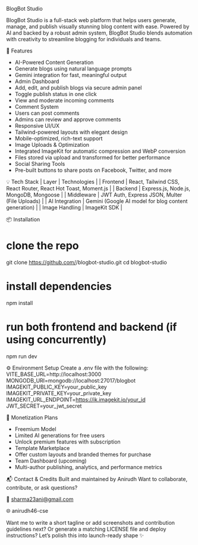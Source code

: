 

BlogBot Studio

BlogBot Studio is a full-stack web platform that helps users generate, manage, and publish visually stunning blog content with ease. Powered by AI and backed by a robust admin system, BlogBot Studio blends automation with creativity to streamline blogging for individuals and teams.

🚀 Features
- AI-Powered Content Generation
- Generate blogs using natural language prompts
- Gemini integration for fast, meaningful output
- Admin Dashboard
- Add, edit, and publish blogs via secure admin panel
- Toggle publish status in one click
- View and moderate incoming comments
- Comment System
- Users can post comments
- Admins can review and approve comments
- Responsive UI/UX
- Tailwind-powered layouts with elegant design
- Mobile-optimized, rich-text support
- Image Uploads & Optimization
- Integrated ImageKit for automatic compression and WebP conversion
- Files stored via upload and transformed for better performance
- Social Sharing Tools
- Pre-built buttons to share posts on Facebook, Twitter, and more

💡 Tech Stack
| Layer | Technologies | 
| Frontend | React, Tailwind CSS, React Router, React Hot Toast, Moment.js | 
| Backend | Express.js, Node.js, MongoDB, Mongoose | 
| Middleware | JWT Auth, Express JSON, Multer (File Uploads) | 
| AI Integration | Gemini (Google AI model for blog content generation) | 
| Image Handling | ImageKit SDK | 



📦 Installation
# clone the repo
git clone https://github.com/<your-username>/blogbot-studio.git
cd blogbot-studio

# install dependencies
npm install

# run both frontend and backend (if using concurrently)
npm run dev



⚙️ Environment Setup
Create a .env file with the following:
VITE_BASE_URL=http://localhost:3000
MONGODB_URI=mongodb://localhost:27017/blogbot
IMAGEKIT_PUBLIC_KEY=your_public_key
IMAGEKIT_PRIVATE_KEY=your_private_key
IMAGEKIT_URL_ENDPOINT=https://ik.imagekit.io/your_id
JWT_SECRET=your_jwt_secret



💸 Monetization Plans
- Freemium Model
- Limited AI generations for free users
- Unlock premium features with subscription
- Template Marketplace
- Offer custom layouts and branded themes for purchase
- Team Dashboard (upcoming)
- Multi-author publishing, analytics, and performance metrics

📬 Contact & Credits
Built and maintained by Anirudh
Want to collaborate, contribute, or ask questions?

📧 sharma23ani@gmail.com

🌐 anirudh46-cse



Want me to write a short tagline or add screenshots and contribution guidelines next? Or generate a matching LICENSE file and deploy instructions? Let’s polish this into launch-ready shape ✨
